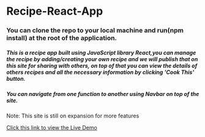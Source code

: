 # Recipe-React-App

### You can clone the repo to your local machine and run(npm install) at the root of the application.

##### This is a recipe app built using JavaScript library React,you can manage the recipe by adding/creating your own recipe and we will publish that on this site for sharing with others, on top of that you can view the details of others recipes and all the necessary information by clicking 'Cook This' button.

##### You can navigate from one function to another using Navbar on top of the site.

Note: This site is still on expansion for more features

[Click this link to view the Live Demo](https://cooking-recipes-site.web.app/)
